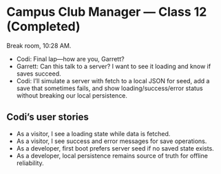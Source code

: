 # Campus Club Manager — Class 12 (Completed)

Break room, 10:28 AM.

- Codi: Final lap—how are you, Garrett?
- Garrett: Can this talk to a server? I want to see it loading and know if saves succeed.
- Codi: I’ll simulate a server with fetch to a local JSON for seed, add a save that sometimes fails, and show loading/success/error status without breaking our local persistence.

## Codi’s user stories

- As a visitor, I see a loading state while data is fetched.
- As a visitor, I see success and error messages for save operations.
- As a developer, first boot prefers server seed if no saved state exists.
- As a developer, local persistence remains source of truth for offline reliability.
